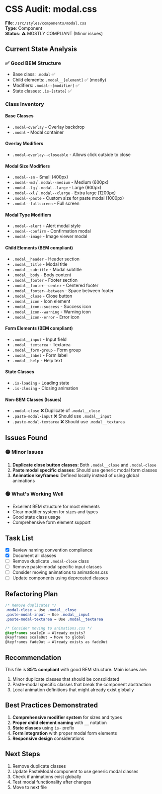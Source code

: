 # CSS Audit: modal.css

**File**: `/src/styles/components/modal.css`  
**Type**: Component  
**Status**: ⚠️ MOSTLY COMPLIANT (Minor issues)

## Current State Analysis

### ✅ Good BEM Structure
- Base class: `.modal` ✅
- Child elements: `.modal__[element]` ✅ (mostly)
- Modifiers: `.modal--[modifier]` ✅
- State classes: `.is-[state]` ✅

### Class Inventory

#### Base Classes
- `.modal-overlay` - Overlay backdrop
- `.modal` - Modal container

#### Overlay Modifiers
- `.modal-overlay--closeable` - Allows click outside to close

#### Modal Size Modifiers
- `.modal--sm` - Small (400px)
- `.modal--md` / `.modal--medium` - Medium (600px)
- `.modal--lg` / `.modal--large` - Large (800px)
- `.modal--xl` / `.modal--xlarge` - Extra large (1200px)
- `.modal--paste` - Custom size for paste modal (1000px)
- `.modal--fullscreen` - Full screen

#### Modal Type Modifiers
- `.modal--alert` - Alert modal style
- `.modal--confirm` - Confirmation modal
- `.modal--image` - Image viewer modal

#### Child Elements (BEM compliant)
- `.modal__header` - Header section
- `.modal__title` - Modal title
- `.modal__subtitle` - Modal subtitle
- `.modal__body` - Body content
- `.modal__footer` - Footer section
- `.modal__footer--center` - Centered footer
- `.modal__footer--between` - Space between footer
- `.modal__close` - Close button
- `.modal__icon` - Icon element
- `.modal__icon--success` - Success icon
- `.modal__icon--warning` - Warning icon
- `.modal__icon--error` - Error icon

#### Form Elements (BEM compliant)
- `.modal__input` - Input field
- `.modal__textarea` - Textarea
- `.modal__form-group` - Form group
- `.modal__label` - Form label
- `.modal__help` - Help text

#### State Classes
- `.is-loading` - Loading state
- `.is-closing` - Closing animation

#### Non-BEM Classes (Issues)
- `.modal-close` ❌ Duplicate of `.modal__close`
- `.paste-modal-input` ❌ Should use `.modal__input`
- `.paste-modal-textarea` ❌ Should use `.modal__textarea`

## Issues Found

### 🟡 Minor Issues
1. **Duplicate close button classes**: Both `.modal__close` and `.modal-close`
2. **Paste modal specific classes**: Should use generic modal form classes
3. **Animation keyframes**: Defined locally instead of using global animations

### 🟢 What's Working Well
- Excellent BEM structure for most elements
- Clear modifier system for sizes and types
- Good state class usage
- Comprehensive form element support

## Task List

- [x] Review naming convention compliance
- [x] Document all classes
- [ ] Remove duplicate `.modal-close` class
- [ ] Remove paste-modal specific input classes
- [ ] Consider moving animations to animations.css
- [ ] Update components using deprecated classes

## Refactoring Plan

```css
/* Remove duplicates */
.modal-close → Use .modal__close
.paste-modal-input → Use .modal__input
.paste-modal-textarea → Use .modal__textarea

/* Consider moving to animations.css */
@keyframes scaleIn → Already exists?
@keyframes scaleOut → Move to global
@keyframes fadeOut → Already exists as fadeOut
```

## Recommendation

This file is **85% compliant** with good BEM structure. Main issues are:
1. Minor duplicate classes that should be consolidated
2. Paste-modal specific classes that break the component abstraction
3. Local animation definitions that might already exist globally

## Best Practices Demonstrated

1. **Comprehensive modifier system** for sizes and types
2. **Proper child element naming** with `__` notation
3. **State classes** using `is-` prefix
4. **Form integration** with proper modal form elements
5. **Responsive design** considerations

## Next Steps

1. Remove duplicate classes
2. Update PasteModal component to use generic modal classes
3. Check if animations exist globally
4. Test modal functionality after changes
5. Move to next file